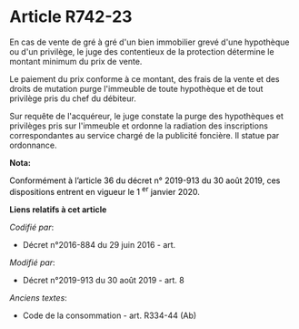 # Article R742-23

En cas de vente de gré à gré d'un bien immobilier grevé d'une hypothèque ou d'un privilège, le     juge des contentieux de la
protection détermine le montant minimum du prix de vente. 

Le paiement du prix conforme à ce montant, des frais de la vente et des droits de mutation purge l'immeuble de toute
hypothèque et de tout privilège pris du chef du débiteur. 

Sur requête de l'acquéreur, le juge constate la purge des hypothèques et privilèges pris sur l'immeuble et ordonne la
radiation des inscriptions correspondantes au service chargé de la publicité foncière. Il statue par ordonnance.

**Nota:**

<font color="black">Conformément à l’article 36 du décret n° 2019-913 du 30 août 2019, ces dispositions entrent en vigueur le
1
    <sup>er</sup> janvier 2020.</font>

**Liens relatifs à cet article**

_Codifié par_:

  - Décret n°2016-884 du 29 juin 2016 - art.

_Modifié par_:

  - Décret n°2019-913 du 30 août 2019 - art. 8

_Anciens textes_:

  - Code de la consommation - art. R334-44 (Ab)
